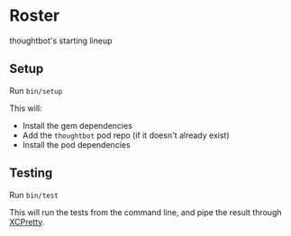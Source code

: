 # Roster #

thoughtbot's starting lineup

## Setup ##

Run `bin/setup`

This will:

 - Install the gem dependencies
 - Add the `thoughtbot` pod repo (if it doesn't already exist)
 - Install the pod dependencies

## Testing ##

Run `bin/test`

This will run the tests from the command line, and pipe the result through
[XCPretty][].

[XCPretty]: https://github.com/supermarin/xcpretty
